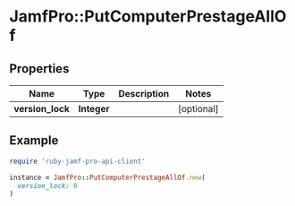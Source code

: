 # JamfPro::PutComputerPrestageAllOf

## Properties

| Name | Type | Description | Notes |
| ---- | ---- | ----------- | ----- |
| **version_lock** | **Integer** |  | [optional] |

## Example

```ruby
require 'ruby-jamf-pro-api-client'

instance = JamfPro::PutComputerPrestageAllOf.new(
  version_lock: 0
)
```

